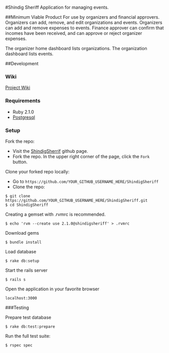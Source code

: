 #Shindig Sheriff
Application for managing events.

##Minimum Viable Product
For use by organizers and financial approvers. Organizers can add,  remove, and edit organizations and events. Organizers can add and remove expenses to events. Finance approver can confirm that incomes have been received, and can approve or reject organizer expenses.

The organizer home dashboard lists organizations. The organization dashboard lists events.

##Development

### Wiki
[Project Wiki](https://github.com/bignerdranch/ShindigSheriff/wiki)

### Requirements

* Ruby 2.1.0
* [Postgresql](http://www.postgresql.org)


### Setup

Fork the repo:

*  Visit the [ShindigSherrif](https://github.com/bignerdranch/ShindigSheriff) github page.
*  Fork the repo. In the upper right corner of the page, click the `Fork` button.

Clone your forked repo locally:

*  Go to `https://github.com/YOUR_GITHUB_USERNAME_HERE/ShindigSheriff`
*  Clone the repo:

```
$ git clone https://github.com/YOUR_GITHUB_USERNAME_HERE/ShindigSheriff.git
$ cd ShindigSheriff
```

Creating a gemset with .rvmrc is recommended.

    $ echo 'rvm --create use 2.1.0@shindigsheriff' > .rvmrc

Download gems

    $ bundle install

Load database

    $ rake db:setup

Start the rails server

    $ rails s

Open the application in your favorite browser

    localhost:3000


###Testing

Prepare test database

    $ rake db:test:prepare

Run the full test suite:

    $ rspec spec
